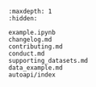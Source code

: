 ```{include} ../README.md
```

```{toctree}
:maxdepth: 1
:hidden:

example.ipynb
changelog.md
contributing.md
conduct.md
supporting_datasets.md
data_example.md
autoapi/index
```